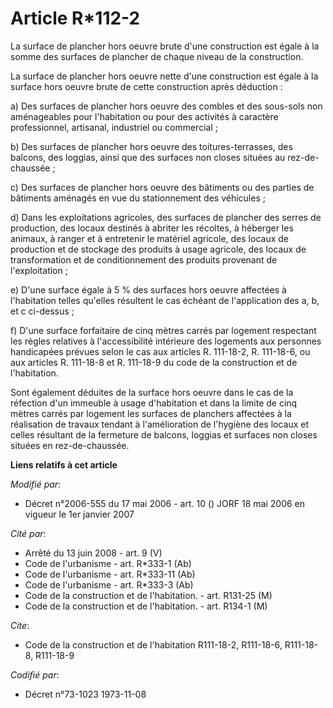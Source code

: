 # Article R*112-2

La surface de plancher hors oeuvre brute d'une construction est égale à la somme des surfaces de plancher de chaque niveau de
la construction.

La surface de plancher hors oeuvre nette d'une construction est égale à la surface hors oeuvre brute de cette construction
après déduction :

a) Des surfaces de plancher hors oeuvre des combles et des sous-sols non aménageables pour l'habitation ou pour des activités
à caractère professionnel, artisanal, industriel ou commercial ;

b) Des surfaces de plancher hors oeuvre des toitures-terrasses, des balcons, des loggias, ainsi que des surfaces non closes
situées au rez-de-chaussée ;

c) Des surfaces de plancher hors oeuvre des bâtiments ou des parties de bâtiments aménagés en vue du stationnement des
véhicules ;

d) Dans les exploitations agricoles, des surfaces de plancher des serres de production, des locaux destinés à abriter les
récoltes, à héberger les animaux, à ranger et à entretenir le matériel agricole, des locaux de production et de stockage des
produits à usage agricole, des locaux de transformation et de conditionnement des produits provenant de l'exploitation ;

e) D'une surface égale à 5 % des surfaces hors oeuvre affectées à l'habitation telles qu'elles résultent le cas échéant de
l'application des a, b, et c ci-dessus ;

f) D'une surface forfaitaire de cinq mètres carrés par logement respectant les règles relatives à l'accessibilité intérieure
des logements aux personnes handicapées prévues selon le cas aux articles R. 111-18-2, R. 111-18-6, ou aux articles R.
111-18-8 et R. 111-18-9 du code de la construction et de l'habitation.

Sont également déduites de la surface hors oeuvre dans le cas de la réfection d'un immeuble à usage d'habitation et dans la
limite de cinq mètres carrés par logement les surfaces de planchers affectées à la réalisation de travaux tendant à
l'amélioration de l'hygiène des locaux et celles résultant de la fermeture de balcons, loggias et surfaces non closes situées
en rez-de-chaussée.

**Liens relatifs à cet article**

_Modifié par_:

  - Décret n°2006-555 du 17 mai 2006 - art. 10 () JORF 18 mai 2006 en vigueur le 1er janvier 2007

_Cité par_:

  - Arrêté du 13 juin 2008 - art. 9 (V)
  - Code de l'urbanisme - art. R*333-1 (Ab)
  - Code de l'urbanisme - art. R*333-11 (Ab)
  - Code de l'urbanisme - art. R*333-3 (Ab)
  - Code de la construction et de l'habitation. - art. R131-25 (M)
  - Code de la construction et de l'habitation. - art. R134-1 (M)

_Cite_:

  - Code de la construction et de l'habitation R111-18-2, R111-18-6, R111-18-8, R111-18-9

_Codifié par_:

  - Décret n°73-1023 1973-11-08
